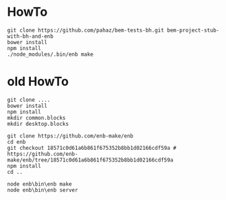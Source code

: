 # HowTo #

    git clone https://github.com/pahaz/bem-tests-bh.git bem-project-stub-with-bh-and-enb
    bower install
    npm install
    ./node_modules/.bin/enb make

# old HowTo #

    git clone ....
    bower install
    npm install
    mkdir common.blocks
    mkdir desktop.blocks
    
    git clone https://github.com/enb-make/enb
    cd enb
    git checkout 18571c0d61a6b861f675352b8bb1d02166cdf59a # https://github.com/enb-make/enb/tree/18571c0d61a6b861f675352b8bb1d02166cdf59a
    npm install
    cd ..
    
    node enb\bin\enb make
    node enb\bin\enb server
    
